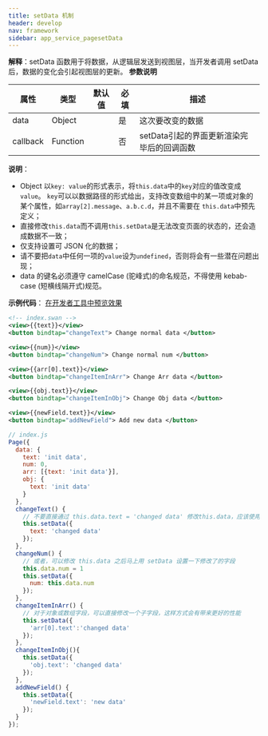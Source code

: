 ```yaml
---
title: setData 机制
header: develop
nav: framework
sidebar: app_service_pagesetData
---
```



**解释**：setData 函数用于将数据，从逻辑层发送到视图层，当开发者调用 setData 后，数据的变化会引起视图层的更新。
**参数说明**

|属性|类型|默认值|必填|描述|
|--|--|--|--|--|
|data|	Object| |	是|	这次要改变的数据|	
|callback	|Function||	否	|setData引起的界面更新渲染完毕后的回调函数|

**说明**：
* Object 以`key: value`的形式表示，将`this.data`中的`key`对应的值改变成`value`。
    `key`可以以数据路径的形式给出，支持改变数组中的某一项或对象的某个属性，如`array[2].message`、`a.b.c.d`，并且不需要在 `this.data`中预先定义；
* 直接修改`this.data`而不调用`this.setData`是无法改变页面的状态的，还会造成数据不一致；
* 仅支持设置可 JSON 化的数据；
* 请不要把`data`中任何一项的`value`设为`undefined`，否则将会有一些潜在问题出现；
* data 的键名必须遵守 camelCase (驼峰式)的命名规范，不得使用 kebab-case (短横线隔开式)规范。

**示例代码**：
<a href="swanide://fragment/99525adbd9f27ac70eac09f08fb32b581560578724171" title="在开发者工具中预览效果" target="_self">在开发者工具中预览效果</a>

```xml
<!-- index.swan -->
<view>{{text}}</view>
<button bindtap="changeText"> Change normal data </button>

<view>{{num}}</view>
<button bindtap="changeNum"> Change normal num </button>

<view>{{arr[0].text}}</view>
<button bindtap="changeItemInArr"> Change Arr data </button>

<view>{{obj.text}}</view>
<button bindtap="changeItemInObj"> Change Obj data </button>

<view>{{newField.text}}</view>
<button bindtap="addNewField"> Add new data </button>
```

```js
// index.js
Page({
  data: {
    text: 'init data',
    num: 0,
    arr: [{text: 'init data'}],
    obj: {
      text: 'init data'
    }
  },
  changeText() {
    // 不要直接通过 this.data.text = 'changed data' 修改this.data，应该使用 setData
    this.setData({
      text: 'changed data'
    });
  },
  changeNum() {
    // 或者，可以修改 this.data 之后马上用 setData 设置一下修改了的字段
    this.data.num = 1
    this.setData({
      num: this.data.num
    });
  },
  changeItemInArr() {
    // 对于对象或数组字段，可以直接修改一个子字段，这样方式会有带来更好的性能
    this.setData({
      'arr[0].text':'changed data'
    });
  },
  changeItemInObj(){
    this.setData({
      'obj.text': 'changed data'
    });
  },
  addNewField() {
    this.setData({
      'newField.text': 'new data'
    });
  }
});
```
